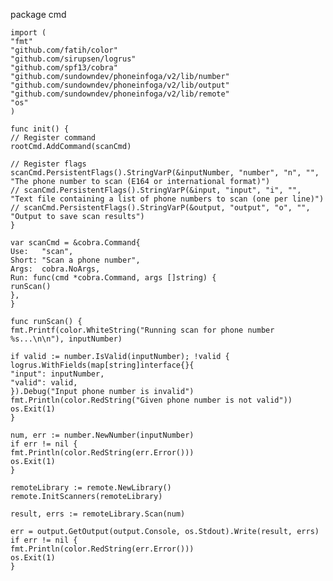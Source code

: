 package cmd	
	
	import (
	"fmt"
	"github.com/fatih/color"
	"github.com/sirupsen/logrus"
	"github.com/spf13/cobra"
	"github.com/sundowndev/phoneinfoga/v2/lib/number"
	"github.com/sundowndev/phoneinfoga/v2/lib/output"
	"github.com/sundowndev/phoneinfoga/v2/lib/remote"
	"os"
	)
	
	func init() {
	// Register command
	rootCmd.AddCommand(scanCmd)
	
	// Register flags
	scanCmd.PersistentFlags().StringVarP(&inputNumber, "number", "n", "", "The phone number to scan (E164 or international format)")
	// scanCmd.PersistentFlags().StringVarP(&input, "input", "i", "", "Text file containing a list of phone numbers to scan (one per line)")
	// scanCmd.PersistentFlags().StringVarP(&output, "output", "o", "", "Output to save scan results")
	}
	
	var scanCmd = &cobra.Command{
	Use:   "scan",
	Short: "Scan a phone number",
	Args:  cobra.NoArgs,
	Run: func(cmd *cobra.Command, args []string) {
	runScan()
	},
	}
	
	func runScan() {
	fmt.Printf(color.WhiteString("Running scan for phone number %s...\n\n"), inputNumber)
	
	if valid := number.IsValid(inputNumber); !valid {
	logrus.WithFields(map[string]interface{}{
	"input": inputNumber,
	"valid": valid,
	}).Debug("Input phone number is invalid")
	fmt.Println(color.RedString("Given phone number is not valid"))
	os.Exit(1)
	}
	
	num, err := number.NewNumber(inputNumber)
	if err != nil {
	fmt.Println(color.RedString(err.Error()))
	os.Exit(1)
	}
	
	remoteLibrary := remote.NewLibrary()
	remote.InitScanners(remoteLibrary)
	
	result, errs := remoteLibrary.Scan(num)
	
	err = output.GetOutput(output.Console, os.Stdout).Write(result, errs)
	if err != nil {
	fmt.Println(color.RedString(err.Error()))
	os.Exit(1)
	}
	
